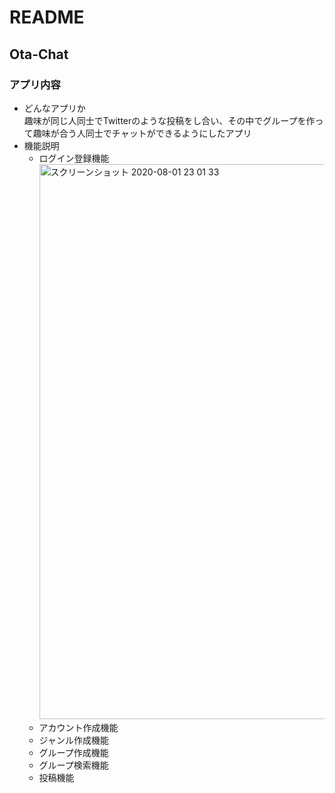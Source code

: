 # README
## Ota-Chat
### アプリ内容
- どんなアプリか<br>
趣味が同じ人同士でTwitterのような投稿をし合い、その中でグループを作って趣味が合う人同士でチャットができるようにしたアプリ
- 機能説明<br>
  - ログイン登録機能<br><img width="888" alt="スクリーンショット 2020-08-01 23 01 33" src="https://user-images.githubusercontent.com/61651779/89103210-00d7cd80-d44b-11ea-8213-be2d3c66119a.png"><br>
  - アカウント作成機能<br>
  - ジャンル作成機能
  - グループ作成機能
  - グループ検索機能  
  - 投稿機能
  
